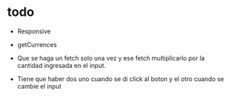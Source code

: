 # todo 

- Responsive 
- getCurrences
- Que se haga un fetch solo una vez y ese fetch multiplicarlo por la cantidad ingresada en el input.



- Tiene que haber dos uno cuando se di click al boton y el otro cuando se cambie el input